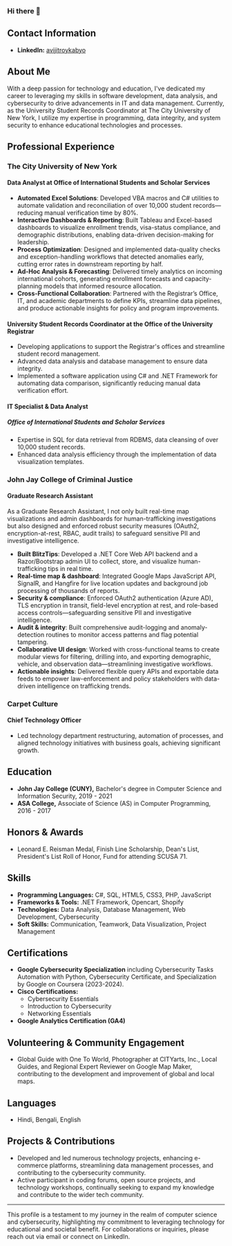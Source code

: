 ### Hi there 👋

## Contact Information
- **LinkedIn:** [avijitroykabyo](https://www.linkedin.com/in/avijitroykabyo)

## About Me
With a deep passion for technology and education, I've dedicated my career to leveraging my skills in software development, data analysis, and cybersecurity to drive advancements in IT and data management. Currently, as the University Student Records Coordinator at The City University of New York, I utilize my expertise in programming, data integrity, and system security to enhance educational technologies and processes.

## Professional Experience
### The City University of New York
#### Data Analyst at Office of International Students and Scholar Services
- **Automated Excel Solutions**: Developed VBA macros and C# utilities to automate validation and reconciliation of over 10,000 student records—reducing manual verification time by 80%.  
- **Interactive Dashboards & Reporting**: Built Tableau and Excel-based dashboards to visualize enrollment trends, visa-status compliance, and demographic distributions, enabling data-driven decision-making for leadership.  
- **Process Optimization**: Designed and implemented data-quality checks and exception-handling workflows that detected anomalies early, cutting error rates in downstream reporting by half.  
- **Ad-Hoc Analysis & Forecasting**: Delivered timely analytics on incoming international cohorts, generating enrollment forecasts and capacity-planning models that informed resource allocation.  
- **Cross-Functional Collaboration**: Partnered with the Registrar’s Office, IT, and academic departments to define KPIs, streamline data pipelines, and produce actionable insights for policy and program improvements.

#### University Student Records Coordinator at the Office of the University Registrar
- Developing applications to support the Registrar's offices and streamline student record management.
- Advanced data analysis and database management to ensure data integrity.
- Implemented a software application using C# and .NET Framework for automating data comparison, significantly reducing manual data verification effort.

#### IT Specialist & Data Analyst
##### Office of International Students and Scholar Services
- Expertise in SQL for data retrieval from RDBMS, data cleansing of over 10,000 student records.
- Enhanced data analysis efficiency through the implementation of data visualization templates.

### John Jay College of Criminal Justice
#### Graduate Research Assistant
As a Graduate Research Assistant, I not only built real-time map visualizations and admin dashboards for human-trafficking investigations but also designed and enforced robust security measures (OAuth2, encryption-at-rest, RBAC, audit trails) to safeguard sensitive PII and investigative intelligence.
- **Built BlitzTips**: Developed a .NET Core Web API backend and a Razor/Bootstrap admin UI to collect, store, and visualize human-trafficking tips in real time.  
- **Real-time map & dashboard**: Integrated Google Maps JavaScript API, SignalR, and Hangfire for live location updates and background job processing of thousands of reports.  
- **Security & compliance**: Enforced OAuth2 authentication (Azure AD), TLS encryption in transit, field-level encryption at rest, and role-based access controls—safeguarding sensitive PII and investigative intelligence.  
- **Audit & integrity**: Built comprehensive audit-logging and anomaly-detection routines to monitor access patterns and flag potential tampering.  
- **Collaborative UI design**: Worked with cross-functional teams to create modular views for filtering, drilling into, and exporting demographic, vehicle, and observation data—streamlining investigative workflows.  
- **Actionable insights**: Delivered flexible query APIs and exportable data feeds to empower law-enforcement and policy stakeholders with data-driven intelligence on trafficking trends.

### Carpet Culture
#### Chief Technology Officer
- Led technology department restructuring, automation of processes, and aligned technology initiatives with business goals, achieving significant growth.

## Education
- **John Jay College (CUNY),** Bachelor's degree in Computer Science and Information Security, 2019 - 2021
- **ASA College,** Associate of Science (AS) in Computer Programming, 2016 - 2017

## Honors & Awards
- Leonard E. Reisman Medal, Finish Line Scholarship, Dean's List, President's List Roll of Honor, Fund for attending SCUSA 71.

## Skills
- **Programming Languages:** C#, SQL, HTML5, CSS3, PHP, JavaScript
- **Frameworks & Tools:** .NET Framework, Opencart, Shopify
- **Technologies:** Data Analysis, Database Management, Web Development, Cybersecurity
- **Soft Skills:** Communication, Teamwork, Data Visualization, Project Management

## Certifications
- **Google Cybersecurity Specialization** including Cybersecurity Tasks Automation with Python, Cybersecurity Certificate, and Specialization by Google on Coursera (2023-2024).
- **Cisco Certifications:**
  - Cybersecurity Essentials
  - Introduction to Cybersecurity
  - Networking Essentials
- **Google Analytics Certification (GA4)**

## Volunteering & Community Engagement
- Global Guide with One To World, Photographer at CITYarts, Inc., Local Guides, and Regional Expert Reviewer on Google Map Maker, contributing to the development and improvement of global and local maps.

## Languages
- Hindi, Bengali, English

## Projects & Contributions
- Developed and led numerous technology projects, enhancing e-commerce platforms, streamlining data management processes, and contributing to the cybersecurity community.
- Active participant in coding forums, open source projects, and technology workshops, continually seeking to expand my knowledge and contribute to the wider tech community.

---

This profile is a testament to my journey in the realm of computer science and cybersecurity, highlighting my commitment to leveraging technology for educational and societal benefit. For collaborations or inquiries, please reach out via email or connect on LinkedIn.


<!--
**arkabyo/arkabyo** is a ✨ _special_ ✨ repository because its `README.md` (this file) appears on your GitHub profile.

Here are some ideas to get you started:

- 🔭 I’m currently working on ...
- 🌱 I’m currently learning ...
- 👯 I’m looking to collaborate on ...
- 🤔 I’m looking for help with ...
- 💬 Ask me about ...
- 📫 How to reach me: ...
- 😄 Pronouns: ...
- ⚡ Fun fact: ...
-->

